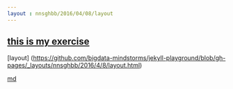```yaml
---
layout : nnsghbb/2016/04/08/layout
---
```


## [this is my exercise](https://bigdata-mindstorms.github.io/jekyll-playground/public/nnsghbb/2016/04/08/index.html)
[layout] (https://github.com/bigdata-mindstorms/jekyll-playground/blob/gh-pages/_layouts/nnsghbb/2016/4/8/layout.html)


[md](https://github.com/bigdata-mindstorms/jekyll-playground/blob/gh-pages/public/nnsghbb/2016/04/08/index.md)

